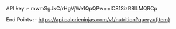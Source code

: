 API key :- mwmSgJkC/rHgVjWe1QpQPw==lC81SizR8lLMQRCp

End Points :- https://api.calorieninjas.com/v1/nutrition?query={item}
